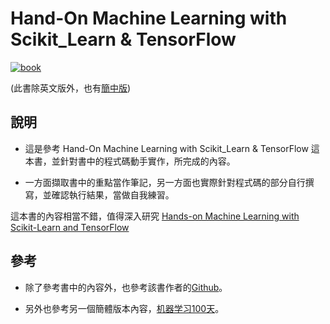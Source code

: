 # Hand-On Machine Learning with Scikit_Learn & TensorFlow

[![book](http://akamaicovers.oreilly.com/images/0636920052289/cat.gif)](http://shop.oreilly.com/product/0636920052289.do)

(此書除英文版外，也有[簡中版](http://www.cmpbook.com/stackroom.php?id=44560))

## 說明
- 這是參考 Hand-On Machine Learning with Scikit_Learn & TensorFlow 這本書，並針對書中的程式碼動手實作，所完成的內容。

- 一方面擷取書中的重點當作筆記，另一方面也實際針對程式碼的部分自行撰寫，並確認執行結果，當做自我練習。


這本書的內容相當不錯，值得深入研究
[Hands-on Machine Learning with Scikit-Learn and TensorFlow](http://shop.oreilly.com/product/0636920052289.do)


## 參考
- 除了參考書中的內容外，也參考該書作者的[Github](https://github.com/ageron/handson-ml)。

- 另外也參考另一個簡體版本內容，[机器学习100天](https://github.com/MLEveryday/100-Days-Of-ML-Code)。



